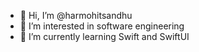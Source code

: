 - 👋 Hi, I’m @harmohitsandhu
- 👀 I’m interested in software engineering
- 🌱 I’m currently learning Swift and SwiftUI

<!---
harmohitsandhu/harmohitsandhu is a ✨ special ✨ repository because its `README.md` (this file) appears on your GitHub profile.
You can click the Preview link to take a look at your changes.
--->
